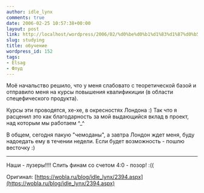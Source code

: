 ```yaml
---
author: idle_lynx
comments: true
date: 2006-02-25 10:57:38+00:00
layout: post
link: http://localhost/wordpress/2006/02/%d0%be%d0%b1%d1%83%d1%87%d0%b5%d0%bd%d0%b8%d0%b5/
slug: studying
title: обучение
wordpress_id: 152
tags:
- Elsag
- Флуд
---
```


Моё начальство решило, что у меня слабовато с теоретической базой и отправило меня на курсы повышения квалификиции (в области спецефического продукта).

Курсы эти проводятся, хе-хе, в окресностях Лондона :) Так что я расценил это как благодарность за мой выдающийся вклад в проект, над которым мы работаем ^_^

В общем, сегодня пакую "чемоданы", а завтра Лондон ждет меня, буду надоедать ему в течении недели. Если будет возможность - пошлю весточку :)

* * *

Наши - лузеры!!!! Слить финам со счетом 4:0 - позор! :((

Оригинал: [https://wobla.ru/blog/idle_lynx/2394.aspx](https://wobla.ru/blog/idle_lynx/2394.aspx)

